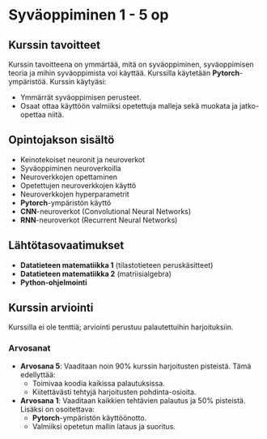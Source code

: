 # Syväoppiminen 1 - 5 op

## Kurssin tavoitteet
Kurssin tavoitteena on ymmärtää, mitä on syväoppiminen, syväoppimisen teoria ja mihin syväoppimista voi käyttää. Kurssilla käytetään **Pytorch**-ympäristöä. Kurssin käytyäsi:
- Ymmärrät syväoppimisen perusteet.
- Osaat ottaa käyttöön valmiiksi opetettuja malleja sekä muokata ja jatko-opettaa niitä.

## Opintojakson sisältö
- Keinotekoiset neuronit ja neuroverkot
- Syväoppiminen neuroverkoilla
- Neuroverkkojen opettaminen
- Opetettujen neuroverkkojen käyttö
- Neuroverkkojen hyperparametrit
- **Pytorch**-ympäristön käyttö
- **CNN**-neuroverkot (Convolutional Neural Networks)
- **RNN**-neuroverkot (Recurrent Neural Networks)

## Lähtötasovaatimukset
- **Datatieteen matematiikka 1** (tilastotieteen peruskäsitteet)
- **Datatieteen matematiikka 2** (matriisialgebra)
- **Python-ohjelmointi**

## Kurssin arviointi
Kurssilla ei ole tenttiä; arviointi perustuu palautettuihin harjoituksiin. 

### Arvosanat
- **Arvosana 5**: Vaaditaan noin 90% kurssin harjoitusten pisteistä. Tämä edellyttää:
  - Toimivaa koodia kaikissa palautuksissa.
  - Kiitettävästi tehtyjä harjoitusten pohdinta-osioita.
- **Arvosana 1**: Vaaditaan kaikkien tehtävien palautus ja 50% pisteistä. Lisäksi on osoitettava:
  - **Pytorch**-ympäristön käyttöönotto.
  - Valmiiksi opetetun mallin lataus ja suoritus.

